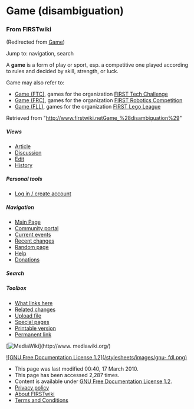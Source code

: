 

# Game (disambiguation)

### From FIRSTwiki

(Redirected from [Game](/index.php?title=Game&redirect=no "Game" ))

Jump to: navigation, search

A **game** is a form of play or sport, esp. a competitive one played according
to rules and decided by skill, strength, or luck.

Game may also refer to:

  * [Game (FTC)](Game_%28FTC%29 "Game \(FTC\)" ), games for the organization [FIRST Tech Challenge](FIRST_Tech_Challenge "FIRST Tech Challenge" )
  * [Game (FRC)](Game_%28FRC%29 "Game \(FRC\)" ), games for the organization [FIRST Robotics Competition](FIRST_Robotics_Competition "FIRST Robotics Competition" )
  * [Game (FLL)](Game_%28FLL%29 "Game \(FLL\)" ), games for the organization [FIRST Lego League](FIRST_Lego_League "FIRST Lego League" )

Retrieved from
"<http://www.firstwiki.netGame_%28disambiguation%29>"

##### Views

  * [Article](Game_%28disambiguation%29)
  * [Discussion](/index.php?title=Talk:Game_%28disambiguation%29&action=edit)
  * [Edit](/index.php?title=Game_%28disambiguation%29&action=edit)
  * [History](/index.php?title=Game_%28disambiguation%29&action=history)

##### Personal tools

  * [Log in / create account](/index.php?title=Special:Userlogin&returnto=Game_\(disambiguation\))

[](Main_Page "Main Page" )

##### Navigation

  * [Main Page](Main_Page)
  * [Community portal](FIRSTwiki:Community_portal)
  * [Current events](Current_events)
  * [Recent changes](Special:Recentchanges)
  * [Random page](Special:Random)
  * [Help](FIRSTwiki:Help)
  * [Donations](FIRSTwiki:Site_support)

##### Search



##### Toolbox

  * [What links here](Special:Whatlinkshere/Game_%28disambiguation%29)
  * [Related changes](Special:Recentchangeslinked/Game_%28disambiguation%29)
  * [Upload file](Special:Upload)
  * [Special pages](Special:Specialpages)
  * [Printable version](/index.php?title=Game_%28disambiguation%29&printable=yes)
  * [Permanent link](/index.php?title=Game_%28disambiguation%29&oldid=75719)

[![MediaWiki](/skins/common/images/poweredby_mediawiki_88x31.png)](http://www.
mediawiki.org/)

[![GNU Free Documentation License 1.2](/stylesheets/images/gnu-
fdl.png)](http://www.gnu.org/copyleft/fdl.html)

  * This page was last modified 00:40, 17 March 2010.
  * This page has been accessed 2,287 times.
  * Content is available under [GNU Free Documentation License 1.2](http://www.gnu.org/copyleft/fdl.html "http://www.gnu.org/copyleft/fdl.html" ).
  * [Privacy policy](FIRSTwiki:Privacy_policy "FIRSTwiki:Privacy policy" )
  * [About FIRSTwiki](FIRSTwiki:About "FIRSTwiki:About" )
  * [Terms and Conditions](FIRSTwiki:Terms_and_conditions "FIRSTwiki:Terms and conditions" )

